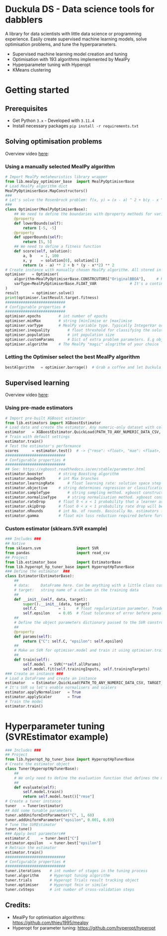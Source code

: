 # Duckula DS - Data science tools for dabblers
A library for data scientists with little data science or programming experience. Easily create supervised machine learning models, solve optimisation problems, and tune the hyperparameters. 

- Supervised machine learning model creation and tuning
- Optimisation with 193 algorithms implemented by MealPy
- Hyperparameter tuning with Hyperopt
- KMeans clustering

# Getting started
## Prerequisites
- Get Python `3.x` - Developed with `3.11.4`
- Install necessary packages `pip install -r requirements.txt`
## Solving optimisation problems
Overview video [here](https://www.youtube.com/watch?v=Dzri5ZaPAIk): 
### Using a manually selected MealPy algorithm
````Python
# Import MealPy metaheuristics library wrapper
from lib.mealpy_optimiser_base	import MealPyOptimiserBase
# Load MealPy algorithm dict
MealPyOptimiserBase.MapConstructors()
###
# Let's solve the Rosenbrock problem: f(x, y) = (x - a) ^ 2 + b(y - x ^ 2) ^ 2
###
class Optimiser(MealPyOptimiserBase):
	## We need to define the boundaries with @property methods for variably bounds
	@property
	def lowerBounds(self):
		return [-5, -5]
	@property
	def upperBounds(self):
		return [5, 5]
	## We need to define a fitness function
	def score(self, solution):
		a, b	= 1, 100
		x, y	= solution[0], solution[1]
		return (x - a) ** 2 + b * (y - x**2) ** 2
# Create instance with manually chosen MealPy algorithm. All stored in wrapper's CONSTRUCTORs dict
optimiser	= Optimiser(
	algorithm=MealPyOptimiserBase.CONSTRCUTORS["OriginalBBOA"], 	# Keys in the CONSTURCTORS are algorithm ames
	varType=MealPyOptimiserBase.FLOAT_VAR				# It's a continuous problem. 
)
result		= optimiser.solve()
print(optimiser.lastResult.target.fitness)
###########################
# Configurable properties #
###########################
optimiser.epochs		# int number of epochs
optimiser.minMax		# string [min]imise or [max]imise
optimiser.varType		# MealPy variable type. Typically IntegerVar or FloatVar
optimiser.inequality		# float threshold for classifying the solution as optimal
optimiser.population		# int population size
optimiser.customParams		# Dict of extra problem parameters. E.g obj_weights for multi-objective
optimiser.algorithm		# The MealPy "magic" alogrithm of your choice
````
### Letting the Optimiser select the best MealPy algorithm
````Python
bestAlgorithm	= optimiser.barrage()  # Grab a coffee and let Duckula figure it out.
````

## Supervised learning
Overview video [here](https://www.youtube.com/watch?v=Zr72YpbQ7BA): 
### Using pre-made estimators 
```Python
# Import pre-built XGBoost estimator
from lib.estimators	import XGBoostEstimator
# Load data and create the estimator. Any numeric-only dataset with column headers will do
estimator	= XGBoostEstimator.QuickLoad(PATH_TO_ANY_NUMERIC_DATA_CSV, TARGET_COLUMN_NAME)
# Train with default settings
estimator.train()
# Test the estimator's performance
scores		= estimator.test()	# -> {"rmse": <float>, "mae": <float>, "r2": <float>}
###########################
# Configurable properties #
###########################
## See: https://xgboost.readthedocs.io/en/stable/parameter.html
estimator.booster		# string Boosting algorithm
estimator.maxDepth 		# int Max branches
estimator.learningRate		# float learning rate: solution space step size or something to that effect 
estimator.objective		# string determines regression or classification and score metric. E.g. "reg:sqaurederror"
estimator.sampleType		# string sampling method. xgboost constructor property. E.g uniform
estimator.normaliseType		# string normalisation method. xgboost constructor property
estimator.rateDrop		# float 0 < x < 1 probability that a learner are dropped during an iteration. xgboost constructor property
estimator.skipDrop		# float 0 < x < 1 probability rate drop will be ignored
estimator.nRounds		# int No. of rounds. Basically No. estimators from Random forest or GBDT
estimator.gamma			# float min loss reduction required before further paritioning a leaf 
```
### Custom estimator (sklearn.SVR example)
```Python
### Includes ###
## Native
from sklearn.svm				import SVR
from pandas						import read_csv
## Project
from lib.estimator_base			import EstimatorBase
from lib.hyperopt_hp_tuner_base	import HyperoptHpTunerBase
### Define the estimator  ###
class Estimator(EstimatorBase):
	##
	# data:		DataFrame here. Can be anything with a little class customisation
	# target:	string name of a column in the training data
	##
	def __init__(self, data, target):
		super().__init__(data, target)
		self.C			= 1 	# float regularization parameter. Trade-off between accuracy and model complexity
		self.epsilon	= 0.05	# float tolerance of error before penalising
	##
	# Define the object parameters dictionary passed to the SVR constructor with the **optimiser.allParams dict to parameter thing
	##
	@property
	def params(self):
		return {"C": self.C, "epsilon": self.epsilon}
	##
	# Make an SVR for optimiser.model and train it using optimiser.trainingInputs and optimiser.trainingTargets
	##
	def train(self):
		self.model	= SVR(**self.allParams)
		self.model.fit(self.trainingInputs, self.trainingTargets)
### Create an instance ###
# Load a DataFrame and create an instance
estimator	= Estimator.QuickLoad(PATH_TO_ANY_NUMERIC_DATA_CSV, TARGET_COLUMN_NAME)
# It's SVR so let's enable normalisers and scalers
estimator.applyNormaliser	= True
estimator.applyScaler		= True
# Train the model
estimator.train()
```
# Hyperparameter tuning (SVREstimator example)
```Python
### Includes ###
## Project
from lib.hyperopt_hp_tuner_base	import HyperoptHpTunerBase
# Create the estimator object
class Tuner(HyperoptHpTunerBase):
	##
	# We only need to define the evaluation function that defines the model's fitness.
	##
	def evaluate(self):
		self.model.train()
		return self.model.test()["rmse"]
# Create a tuner instance
tuner	= Tuner(estimator)
## Add some tunable parameters
tuner.addUniformIntParameter("C", 1, 60)
tuner.addUniformParameter("epsilon", 0.001, 0.03)
# Tune the SVREstimator
tuner.tune()
### Apply best parameters##
estimator.C		= tuner.best["C"]
estimator.epsilon	= tuner.best["epsilon"]
# Retrain the estimator
estimator.train()
###########################
# Configurable properties #
###########################
tuner.iterations	# int number of stages in the tuning process
tuner.algorithm		# Hyperopt tuning algorithm
tuner.trials		# Hyperopt Trials result tracking object
tuner.optimiser		# Hyperopt fmin or similar
tuner.cvSteps		# int number of cross-validation steps
```
## Credits:
- MealPy for optimisation algorithms: https://github.com/thieu1995/mealpy
- Hyperopt for parameter tuning: https://github.com/hyperopt/hyperopt
